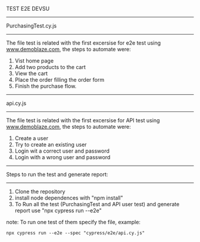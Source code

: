 TEST E2E DEVSU

****************************
PurchasingTest.cy.js
****************************
The file test is related with the first excersise for e2e test using www.demoblaze.com, the steps to automate were:

1. Vist home page
2. Add two products to the cart
3. View the cart
4. Place the order filling the order form
5. Finish the purchase flow.

****************************
api.cy.js
****************************
The file test is related with the first excersise for API test using www.demoblaze.com, the steps to automate were:

1. Create a user
2. Try to create an existing user
3. Login wit a correct user and password
4. Login with a wrong user and password


********************************************
Steps to run the test and generate report:
********************************************
1. Clone the repository
2. install node dependences with "npm install"
3. To Run all the test (PurchasingTest and API user test) and generate report use "npx cypress run --e2e"

note: To run one test of them specify the file, example:

    npx cypress run --e2e --spec "cypress/e2e/api.cy.js"

